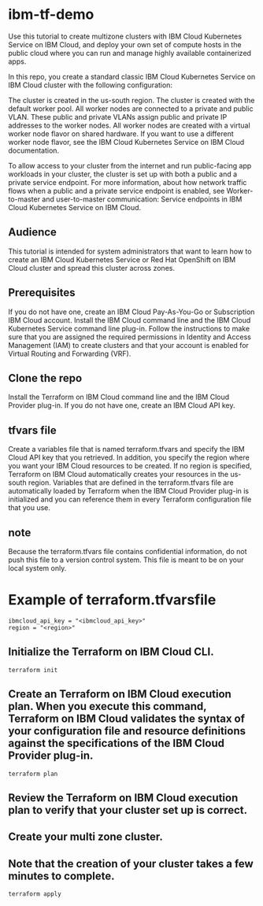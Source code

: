 # ibm-tf-demo

Use this tutorial to create multizone clusters with IBM Cloud Kubernetes Service on IBM Cloud, and deploy your own set of compute hosts in the public cloud where you can run and manage highly available containerized apps.

In this repo, you create a standard classic IBM Cloud Kubernetes Service on IBM Cloud cluster with the following configuration:

The cluster is created in the us-south region.
The cluster is created with the default worker pool.
All worker nodes are connected to a private and public VLAN. These public and private VLANs assign public and private IP addresses to the worker nodes.
All worker nodes are created with a virtual worker node flavor on shared hardware. If you want to use a different worker node flavor, see the IBM Cloud Kubernetes Service on IBM Cloud documentation.

To allow access to your cluster from the internet and run public-facing app workloads in your cluster, the cluster is set up with both a public and a private service endpoint. For more information, about how network traffic flows when a public and a private service endpoint is enabled, see Worker-to-master and user-to-master communication: Service endpoints in IBM Cloud Kubernetes Service on IBM Cloud.

## Audience

This tutorial is intended for system administrators that want to learn how to create an IBM Cloud Kubernetes Service or Red Hat OpenShift on IBM Cloud cluster and spread this cluster across zones.

## Prerequisites

If you do not have one, create an IBM Cloud Pay-As-You-Go or Subscription IBM Cloud account.
Install the IBM Cloud command line and the IBM Cloud Kubernetes Service command line plug-in.
Follow the instructions to make sure that you are assigned the required permissions in Identity and Access Management (IAM) to create clusters and that your account is enabled for Virtual Routing and Forwarding (VRF).

## Clone the repo 

Install the Terraform on IBM Cloud command line and the IBM Cloud Provider plug-in.
If you do not have one, create an IBM Cloud API key.

## tfvars file
Create a variables file that is named terraform.tfvars and specify the IBM Cloud API key that you retrieved. In addition, you specify the region where you want your IBM Cloud resources to be created. If no region is specified, Terraform on IBM Cloud automatically creates your resources in the us-south region. Variables that are defined in the terraform.tfvars file are automatically loaded by Terraform when the IBM Cloud Provider plug-in is initialized and you can reference them in every Terraform configuration file that you use.

## note
Because the terraform.tfvars file contains confidential information, do not push this file to a version control system. This file is meant to be on your local system only.

# Example of terraform.tfvarsfile
```
ibmcloud_api_key = "<ibmcloud_api_key>"
region = "<region>"
```
## Initialize the Terraform on IBM Cloud CLI.
```
terraform init
```

## Create an Terraform on IBM Cloud execution plan. When you execute this command, Terraform on IBM Cloud validates the syntax of your configuration file and resource definitions against the specifications of the IBM Cloud Provider plug-in.

```
terraform plan
```

## Review the Terraform on IBM Cloud execution plan to verify that your cluster set up is correct.
## Create your multi zone cluster. 
## Note that the creation of your cluster takes a few minutes to complete.

```
terraform apply
```